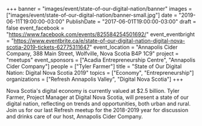 +++
banner = "images/event/state-of-our-digital-nation/banner"
images = ["images/event/state-of-our-digital-nation/banner-small.jpg"]
date = "2019-06-11T19:00:00-03:00"
PublishDate = "2017-06-01T19:00:00-03:00"
draft = false
event_facebook = "https://www.facebook.com/events/825584254501692/"
event_eventbright = "https://www.eventbrite.ca/e/state-of-our-digital-nation-digital-nova-scotia-2019-tickets-62775311647"
event_location = "Annapolis Cider Company, 388 Main Street, Wolfville, Nova Scotia B4P 1C9"
project = "meetups"
event_sponsors = ["Acadia Entrepreneurship Centre", "Annapolis Cider Company"]
people = ["Tyler Farmer"]
title = "State of Our Digital Nation: Digital Nova Scotia 2019"
topics = ["Economy", "Entrepreneurship"]
organizations = ["Refresh Annapolis Valley", "Digital Nova Scotia"]
+++

Nova Scotia's digital economy is currently valued at $2.5 billion.  Tyler Farmer, Project Manager at Digital Nova Scotia, will present a state of our digital nation, reflecting on trends and opportunities, both urban and rural.  Join us for our last Refresh meetup for the 2018-2019 year for discussion and drinks care of our host, Annapolis Cider Company.
